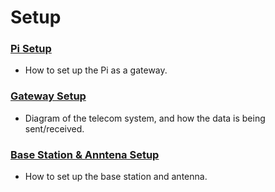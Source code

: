 # Setup

### [Pi Setup](https://github.com/SC-Robotics-2023/.github/blob/main/Telecom/doc/Pi_Gateway_Setup.md)
- How to set up the Pi as a gateway.

### [Gateway Setup](https://github.com/SC-Robotics-2023/.github/blob/main/Telecom/doc/Diagram.md)
- Diagram of the telecom system, and how the data is being sent/received.

### [Base Station & Anntena Setup](https://github.com/SC-Robotics-2023/.github/blob/main/Telecom/doc/BaseStation_Antenna_Setup.md)
- How to set up the base station and antenna.